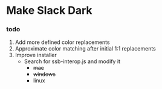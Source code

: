 # Make Slack Dark
### todo
1. Add more defined color replacements
2. Approximate color matching after initial 1:1 replacements
3. Improve installer
	- Search for ssb-interop.js and modify it
		+ ~~mac~~
		+ ~~windows~~
		+ linux